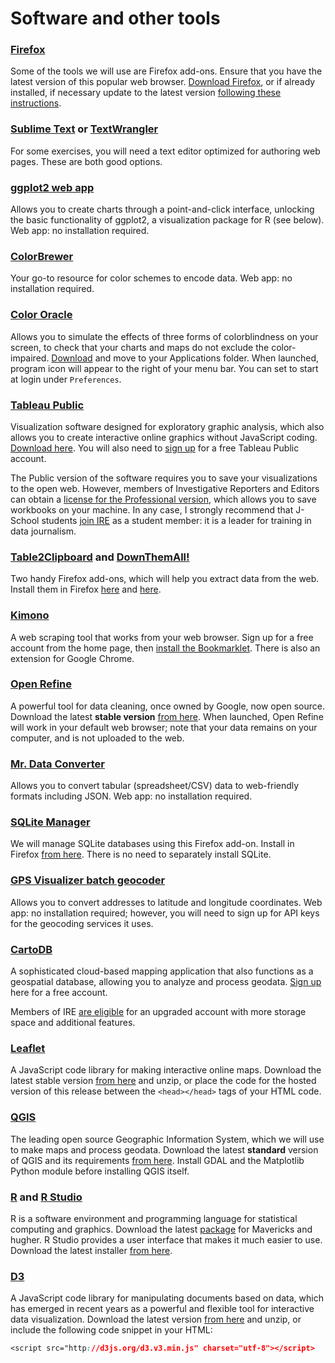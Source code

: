 # Software and other tools

### [Firefox](https://www.mozilla.org/en-US/firefox/new/)

Some of the tools we will use are Firefox add-ons. Ensure that you have the latest version of this popular web browser. [Download Firefox](https://www.mozilla.org/en-US/firefox/all/), or if already installed, if necessary update to the latest version [following these instructions](https://support.mozilla.org/en-US/kb/update-firefox-latest-version).

### [Sublime Text](http://www.sublimetext.com/) or [TextWrangler](http://www.barebones.com/products/textwrangler/)

For some exercises, you will need a text editor optimized for authoring web pages. These are both good options.

### [ggplot2 web app](http://rweb.stat.ucla.edu/ggplot2/)

Allows you to create charts through a point-and-click interface, unlocking the basic functionality of ggplot2, a visualization package for R (see below). Web app: no installation required.

### [ColorBrewer](http://colorbrewer2.org/)
Your go-to resource for color schemes to encode data. Web app: no installation required.

### [Color Oracle](http://colororacle.org/)
Allows you to simulate the effects of three forms of colorblindness on your screen, to check that your charts and maps do not exclude the color-impaired. [Download](http://colororacle.org/index.html) and move to your Applications folder. When launched, program icon will appear to the right of your menu bar. You can set to start at login under `Preferences`.

### [Tableau Public](http://www.tableausoftware.com/public/)
Visualization software designed for exploratory graphic analysis, which also allows you to create interactive online graphics without JavaScript coding. [Download here](http://www.tableausoftware.com/public/download). You will also need to [sign up](https://public.tableausoftware.com/auth/signup) for a free Tableau Public account.

The Public version of the software requires you to save your visualizations to the open web. However, members of Investigative Reporters and Editors can obtain a [license for the Professional version](https://www.ire.org/blog/ire-news/2013/06/20/tableau-makes-its-desktop-software-free-ire-member/), which allows you to save workbooks on your machine. In any case, I strongly recommend that J-School students [join IRE](http://www.ire.org/membership/apply/) as a student member: it is a leader for training in data journalism.

### [Table2Clipboard](https://addons.mozilla.org/en-US/firefox/addon/dafizilla-table2clipboard/) and [DownThemAll!](https://addons.mozilla.org/en-US/firefox/addon/downthemall/)
Two handy Firefox add-ons, which will help you extract data from the web. Install them in Firefox [here](https://addons.mozilla.org/en-US/firefox/addon/dafizilla-table2clipboard/) and [here](https://addons.mozilla.org/en-US/firefox/addon/downthemall/).

### [Kimono](https://www.kimonolabs.com/)

A web scraping tool that works from your web browser. Sign up for a free account from the home page, then [install the Bookmarklet](https://www.kimonolabs.com/learn/getstarted). There is also an extension for Google Chrome.

### [Open Refine](http://openrefine.org/)
A powerful tool for data cleaning, once owned by Google, now open source. Download the latest **stable version** [from here](http://openrefine.org/download.html). When launched, Open Refine will work in your default web browser; note that your data remains on your computer, and is not uploaded to the web.

### [Mr. Data Converter](http://shancarter.github.io/mr-data-converter/)
Allows you to convert tabular (spreadsheet/CSV) data to web-friendly formats including JSON. Web app: no installation required.

### [SQLite Manager](https://addons.mozilla.org/en-US/firefox/addon/sqlite-manager/)
We will manage SQLite databases using this Firefox add-on. Install in Firefox [from here](https://addons.mozilla.org/en-US/firefox/addon/sqlite-manager/). There is no need to separately install SQLite.

### [GPS Visualizer batch geocoder](http://www.gpsvisualizer.com/geocoder/)
Allows you to convert addresses to latitude and longitude coordinates. Web app: no installation required; however, you will need to sign up for API keys for the geocoding services it uses.

### [CartoDB](https://cartodb.com)
A sophisticated cloud-based mapping application that also functions as a geospatial database, allowing you to analyze and process geodata. [Sign up](https://cartodb.com/signup) here for a free account.

Members of IRE [are eligible](https://ire.org/blog/ire-news/2015/03/06/free-upgraded-cartodb-accounts-ire-members/) for an upgraded account with more storage space and additional features.

### [Leaflet](http://leafletjs.com/)
A JavaScript code library for making interactive online maps. Download the latest stable version [from here](http://leafletjs.com/download.html) and unzip, or place the code for the hosted version of this release between the `<head></head>` tags of your HTML code.

### [QGIS](http://qgis.org/en/site/)
The leading open source Geographic Information System, which we will use to make maps and process geodata. Download the latest **standard** version of QGIS and its requirements [from here](http://www.kyngchaos.com/software/qgis/). Install GDAL and the Matplotlib Python module before installing QGIS itself.

### [R](http://www.r-project.org/) and [R Studio](http://www.rstudio.com/)
R is a software environment and programming language for statistical computing and graphics. Download the latest [package](https://cran.rstudio.com/) for Mavericks and hugher. R Studio provides a user interface that makes it much easier to use. Download the latest installer [from here](http://www.rstudio.com/products/rstudio/download/).

### [D3](http://d3js.org/)

A JavaScript code library for manipulating documents based on data, which has emerged in recent years as a powerful and flexible tool for interactive data visualization. Download the latest version [from here](http://d3js.org/) and unzip, or include the following code snippet in your HTML:

```CSS
<script src="http://d3js.org/d3.v3.min.js" charset="utf-8"></script>
```



